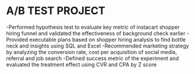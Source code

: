 # A/B TEST PROJECT 

-Performed hypothesis test to evaluate key metric of instacart shopper hiring funnel and validated the effectiveness of background 
check earlier
-Provided executable plans based on shopper hiring analysis to find bottle neck and insights using SQL and Excel
-Recommended marketing strategy by analyzing the conversion rate, cost per acquisition of social media, referral and job search
-Defined success metric of the experiment and evaluated the treatment effect using CVR and CPA by Z score

